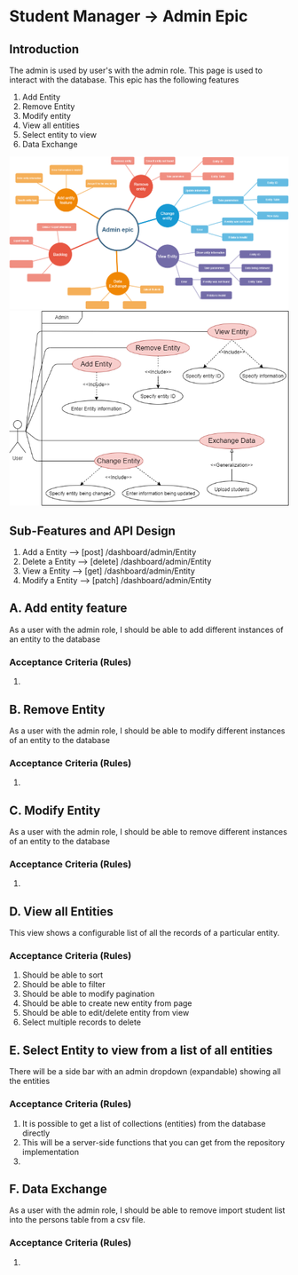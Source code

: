 # Student Manager -> Admin Epic
## Introduction

The admin is used by user's with the admin role. This page is used to interact with the database.  This epic has the following features
1. Add Entity
2. Remove Entity
1. Modify entity
1. View all entities
5. Select entity to view
1. Data Exchange

![Authentication module](./admin.png)
![Authentication module use case](./admin_usecase.png)

## Sub-Features and API Design

1. Add a Entity  --> [post] /dashboard/admin/Entity
1. Delete a Entity  --> [delete] /dashboard/admin/Entity
1. View a Entity  --> [get] /dashboard/admin/Entity
1. Modify a Entity  --> [patch] /dashboard/admin/Entity


## A. Add entity feature 

As a user with the admin role, I should be able to add different instances of an entity to the database

### Acceptance Criteria (Rules)

1. 

## B. Remove Entity

As a user with the admin role, I should be able to modify different instances of an entity to the database

### Acceptance Criteria (Rules)

1. 

## C. Modify Entity
As a user with the admin role, I should be able to remove different instances of an entity to the database
### Acceptance Criteria (Rules)

1. 

## D. View all Entities

This view shows a configurable list of all the records of a particular entity.

### Acceptance Criteria (Rules)

1. Should be able to sort
1. Should be able to filter
1. Should be able to modify pagination
1. Should be able to create new entity from page
1. Should be able to edit/delete entity from view
1. Select multiple records to delete


## E. Select Entity to view from a list of all entities

There will be a side bar with an admin dropdown (expandable) showing all the entities 


### Acceptance Criteria (Rules)

1. It is possible to get a list of collections (entities) from the database directly
1. This will be a server-side functions that you can get from the repository implementation
1. 

## F. Data Exchange
As a user with the admin role, I should be able to remove import student list into the persons table from a csv file.
### Acceptance Criteria (Rules)

1. 
